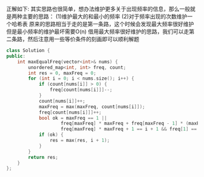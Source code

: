正解如下:
其实思路也很简单，想办法维护更多关于出现频率的信息，那么一般就是两种主要的思路：
(1)维护最大的和最小的频率
(2)对于频率出现的次数维护一个哈希表
原来的思路相当于走的是第一条路，这个时候会发现最大频率很好维护但是最小频率的维护最坏需要O(n)
借用最大频率很好维护的思路，我们可以走第二条路，然后注意用一些等价条件的刻画即可以顺利解题
```cpp
class Solution {
public:
    int maxEqualFreq(vector<int>& nums) {
        unordered_map<int, int> freq, count;
        int res = 0, maxFreq = 0;
        for (int i = 0; i < nums.size(); i++) {
            if (count[nums[i]] > 0) {
                freq[count[nums[i]]]--;
            }
            count[nums[i]]++;
            maxFreq = max(maxFreq, count[nums[i]]);
            freq[count[nums[i]]]++;
            bool ok = maxFreq == 1 ||
                    freq[maxFreq] * maxFreq + freq[maxFreq - 1] * (maxFreq - 1) == i + 1 && freq[maxFreq] == 1 ||
                    freq[maxFreq] * maxFreq + 1 == i + 1 && freq[1] == 1;
            if (ok) {
                res = max(res, i + 1);
            }
        }
        return res;
    }
};
```